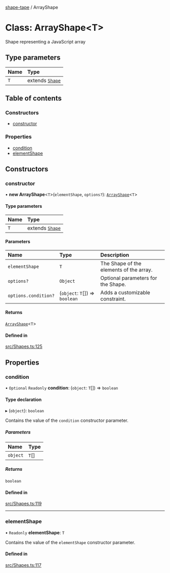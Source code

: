 [shape-tape](../index.md) / ArrayShape

# Class: ArrayShape\<T\>

Shape representing a JavaScript array

## Type parameters

| Name | Type |
| :------ | :------ |
| `T` | extends [`Shape`](../index.md#shape) |

## Table of contents

### Constructors

- [constructor](ArrayShape.md#constructor)

### Properties

- [condition](ArrayShape.md#condition)
- [elementShape](ArrayShape.md#elementshape)

## Constructors

### constructor

• **new ArrayShape**\<`T`\>(`elementShape`, `options?`): [`ArrayShape`](ArrayShape.md)\<`T`\>

#### Type parameters

| Name | Type |
| :------ | :------ |
| `T` | extends [`Shape`](../index.md#shape) |

#### Parameters

| Name | Type | Description |
| :------ | :------ | :------ |
| `elementShape` | `T` | The Shape of the elements of the array. |
| `options?` | `Object` | Optional parameters for the Shape. |
| `options.condition?` | (`object`: `T`[]) => `boolean` | Adds a customizable constraint. |

#### Returns

[`ArrayShape`](ArrayShape.md)\<`T`\>

#### Defined in

[src/Shapes.ts:125](https://github.com/paulbarmstrong/shape-tape/blob/f34d799/src/Shapes.ts#L125)

## Properties

### condition

• `Optional` `Readonly` **condition**: (`object`: `T`[]) => `boolean`

#### Type declaration

▸ (`object`): `boolean`

Contains the value of the `condition` constructor parameter.

##### Parameters

| Name | Type |
| :------ | :------ |
| `object` | `T`[] |

##### Returns

`boolean`

#### Defined in

[src/Shapes.ts:119](https://github.com/paulbarmstrong/shape-tape/blob/f34d799/src/Shapes.ts#L119)

___

### elementShape

• `Readonly` **elementShape**: `T`

Contains the value of the `elementShape` constructor parameter.

#### Defined in

[src/Shapes.ts:117](https://github.com/paulbarmstrong/shape-tape/blob/f34d799/src/Shapes.ts#L117)
